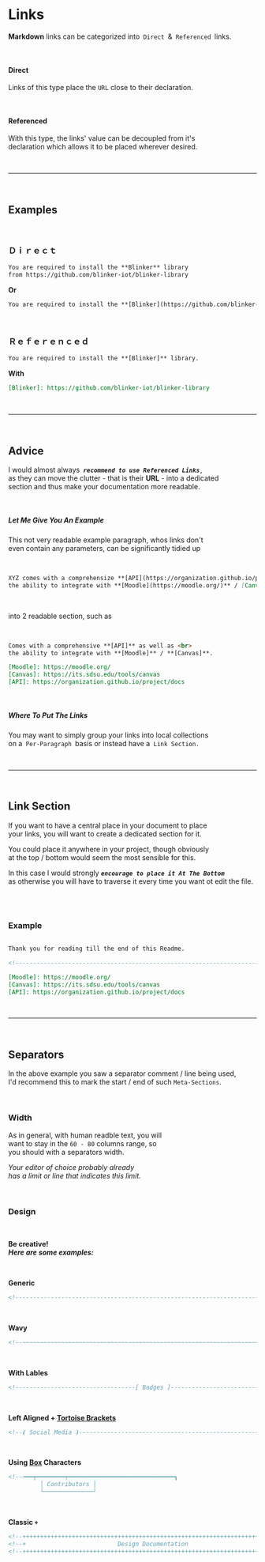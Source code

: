 
# Links

**Markdown** links can be categorized into `Direct` & `Referenced` links.

<br>

#### Direct

Links of this type place the `URL` close to their declaration.

<br>

#### Referenced

With this type, the links' value can be decoupled from it's <br>
declaration which allows it to be placed wherever desired.

<br>

---

<br>

## Examples

<br>

### Ｄｉｒｅｃｔ

```md
You are required to install the **Blinker** library
from https://github.com/blinker-iot/blinker-library
```
**Or**

```md
You are required to install the **[Blinker](https://github.com/blinker-iot/blinker-library)** library.
```

<br>

### Ｒｅｆｅｒｅｎｃｅｄ

```md
You are required to install the **[Blinker]** library.
```

**With**

```md
[Blinker]: https://github.com/blinker-iot/blinker-library
```

<br>

---

<br>

## Advice

I would almost always ***`recommend to use Referenced Links`*** , <br>
as they can move the clutter - that is their **URL** - into a dedicated<br>
section and thus make your documentation more readable.

<br>

##### Let Me Give You An Example

This not very readable example paragraph, whos links don't <br>
even contain any parameters, can be significantly tidied up

<br>

```md
XYZ comes with a comprehensize **[API](https://organization.github.io/project/docs)** as well as <br>
the ability to integrate with **[Moodle](https://moodle.org/)** / [Canvas](https://its.sdsu.edu/tools/canvas).
```

<br>

into 2 readable section, such as

<br>

```md
Comes with a comprehensive **[API]** as well as <br>
the ability to integrate with **[Moodle]** / **[Canvas]**.
```

```md
[Moodle]: https://moodle.org/
[Canvas]: https://its.sdsu.edu/tools/canvas
[API]: https://organization.github.io/project/docs
```

<br>

##### Where To Put The Links

You may want to simply group your links into local collections <br>
on a `Per-Paragraph` basis or instead have a `Link Section` .

<br>

---

<br>

## Link Section

If you want to have a central place in your document to place <br>
your links, you will want to create a dedicated section for it.

You could place it anywhere in your project, though obviously <br>
at the top / bottom would seem the most sensible for this.

In this case I would strongly ***`encourage to place it At The Bottom`*** <br>
as otherwise you will have to traverse it every time you want ot edit the file.

<br>
<br>

### Example

```md

Thank you for reading till the end of this Readme.

<!----------------------------------------------------------------------------->

[Moodle]: https://moodle.org/
[Canvas]: https://its.sdsu.edu/tools/canvas
[API]: https://organization.github.io/project/docs
```


<br>

---

<br>

## Separators

In the above example you saw a separator comment / line being used, <br>
I'd recommend this to mark the start / end of such `Meta-Sections`.

<br>

### Width

As in general, with human readble text, you will <br>
want to stay in the `60 - 80` columns range, so <br>
you should with a separators width.

*Your editor of choice probably already* <br>
*has a limit or line that indicates this limit.*

<br>

### Design

<br>

**Be creative!** <br>
***Here are some examples:***

<br>

**Generic**

```md
<!----------------------------------------------------------------------------->
```

<br>

**Wavy**

```md
<!--~~~~~~~~~~~~~~~~~~~~~~~~~~~~~~~~~~~~~~~~~~~~~~~~~~~~~~~~~~~~~~~~~~~~~~~~~-->
```

<br>

**With Lables**

```md
<!----------------------------------[ Badges ]--------------------------------->
```

<br>

**Left Aligned + [Tortoise Brackets]**

```md
<!--⦗ Social Media ⦘----------------------------------------------------------->
```

<br>

**Using [Box] Characters**

```md
<!--╼━━┯━━━━━━━━┯━━━━━━━━━━━━━━━━━━━━━━━━━━━━━━┓
         │ Contributors │                                                   ┃
         └──────────────┘                                                   ┖-->
```

<br>

**Classic `+`**

```md
<!--+++++++++++++++++++++++++++++++++++++++++++++++++++++++++++++++++++++++++-->
<!--+                          Design Documentation                         +-->
<!--+++++++++++++++++++++++++++++++++++++++++++++++++++++++++++++++++++++++++-->
```


<!----------------------------------------------------------------------------->

[Tortoise Brackets]: https://unicode-table.com/en/2997/
[Box]: https://unicode-table.com/en/blocks/box-drawing/
